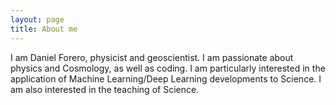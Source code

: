 ```yaml
---
layout: page
title: About me
---
```


I am Daniel Forero, physicist and geoscientist. I am passionate about physics and Cosmology, as well as coding. I am particularly interested in the application of Machine Learning/Deep Learning developments to Science. I am also interested in the teaching of Science.
